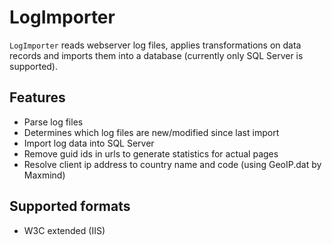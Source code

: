# LogImporter

`LogImporter` reads webserver log files, applies transformations on data records and imports them into a database (currently only SQL Server is supported).

## Features

 * Parse log files
 * Determines which log files are new/modified since last import
 * Import log data into SQL Server
 * Remove guid ids in urls to generate statistics for actual pages
 * Resolve client ip address to country name and code (using GeoIP.dat by Maxmind)


## Supported formats

 * W3C extended (IIS)
